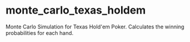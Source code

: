 # monte_carlo_texas_holdem
Monte Carlo Simulation for Texas Hold'em Poker. Calculates the winning probabilities for each hand.
